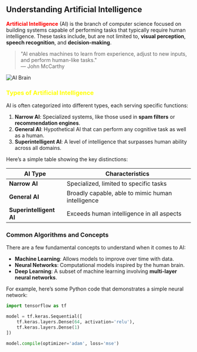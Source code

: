 ## Understanding Artificial Intelligence

<span style="color: red">**Artificial Intelligence**</span>
(AI) is the branch of computer science focused on building systems capable of performing tasks that typically require human intelligence. These tasks include, but are not limited to, **visual perception**, **speech recognition**, and **decision-making**.

> "AI enables machines to learn from experience, adjust to new inputs, and perform human-like tasks."  
> — John McCarthy

![AI Brain](/assets/images/AI_brain.png)

### <span style="color: yellow">Types of Artificial Intelligence</span>

AI is often categorized into different types, each serving specific functions:

1. **Narrow AI**: Specialized systems, like those used in **spam filters** or **recommendation engines**.
2. **General AI**: Hypothetical AI that can perform any cognitive task as well as a human.
3. **Superintelligent AI**: A level of intelligence that surpasses human ability across all domains.

Here’s a simple table showing the key distinctions:


| AI Type          | Characteristics                                        |
|------------------|--------------------------------------------------------|
| **Narrow AI**    | Specialized, limited to specific tasks                 |
| **General AI**   | Broadly capable, able to mimic human intelligence      |
| **Superintelligent AI** | Exceeds human intelligence in all aspects      |

### Common Algorithms and Concepts

There are a few fundamental concepts to understand when it comes to AI:

- **Machine Learning**: Allows models to improve over time with data.
- **Neural Networks**: Computational models inspired by the human brain.
- **Deep Learning**: A subset of machine learning involving **multi-layer neural networks**.

For example, here’s some Python code that demonstrates a simple neural network:

```python
import tensorflow as tf

model = tf.keras.Sequential([
    tf.keras.layers.Dense(64, activation='relu'),
    tf.keras.layers.Dense(1)
])

model.compile(optimizer='adam', loss='mse')
